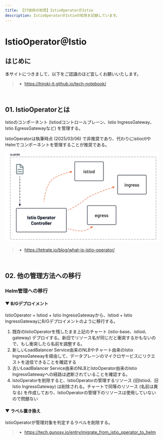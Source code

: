 ```yaml
---
title: 【IT技術の知見】IstioOperator＠Istio
description: IstioOperator＠Istioの知見を記録しています。
---
```


# IstioOperator＠Istio

## はじめに

本サイトにつきまして、以下をご認識のほど宜しくお願いいたします。

> - https://hiroki-it.github.io/tech-notebook/

<br>

## 01. IstioOperatorとは

Istioのコンポーネント (Istiodコントロールプレーン、Istio IngressGateway、Istio EgressGatewayなど) を管理する。

IstioOperatorは執筆時点 (2025/03/06) で非推奨であり、代わりにistioctlやHelmでコンポーネントを管理することが推奨である。

![istio_istio-operator](https://raw.githubusercontent.com/hiroki-it/tech-notebook-images/master/images/istio_istio-operator.png)

> - https://tetrate.io/blog/what-is-istio-operator/

<br>

## 02. 他の管理方法への移行

### Helm管理への移行

#### ▼ B/Gデプロイメント

IstioOperator + Istiod + Istio IngressGatewayから、Istiod + Istio IngressGatewayにB/Gデプロイメントのように移行する。

1. 既存のIstioOperatorを残したまま上記のチャート (istio-base、istiod、gateway) デプロイする。新旧でリソース名が同じだと衝突するかもないので、もし衝突したら名前を調整する。
2. 新しいLoadBalancer Service由来のNLBやチャート由来のIstio IngressGatewayを経由して、データプレーンのマイクロサービスにリクエストを送信できることを確認する
3. 古いLoadBalancer Service由来のNLBとIstoOperator由来のIstio IngressGatewayへの経路は遮断されていることを確認する。
4. IstoOperatorを削除すると、IstioOperatorの管理するリソース (旧Istiod、旧Istio IngressGateway) は削除される。チャートで同等のリソース (名前は異なる) を作成しており、IstioOperatorの管理下のリソースは使用していないので問題ない

#### ▼ ラベル置き換え

IstioOperatorが管理対象を判定するラベルを削除する。

> - https://tech.gunosy.io/entry/migrate_from_istio_operator_to_helm

<br>
